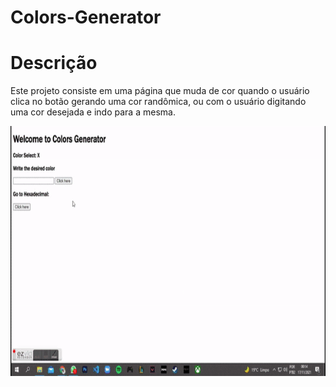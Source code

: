 # Colors-Generator


# Descrição
Este projeto consiste em uma página que muda de cor quando o usuário clica no botão gerando uma cor randômica, ou com o usuário digitando uma cor desejada e indo para a mesma.

<p align="center">
  <img width="720" height="400" src="src/assets/to_readme/colors-generator.gif">
</p>
